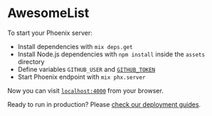 # AwesomeList

To start your Phoenix server:

  * Install dependencies with `mix deps.get`
  * Install Node.js dependencies with `npm install` inside the `assets` directory
  * Define variables `GITHUB_USER` and [`GITHUB_TOKEN`](https://docs.github.com/en/github/authenticating-to-github/creating-a-personal-access-token)
  * Start Phoenix endpoint with `mix phx.server`

Now you can visit [`localhost:4000`](http://localhost:4000) from your browser.

Ready to run in production? Please [check our deployment guides](https://hexdocs.pm/phoenix/deployment.html).
